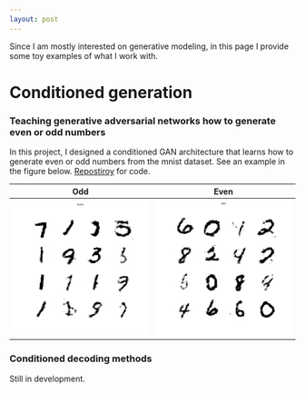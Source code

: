 ```yaml
---
layout: post
---
```


Since I am mostly interested on generative modeling, in this page I provide some toy examples of what I work with. 

# Conditioned generation 

### Teaching generative adversarial networks how to generate even or odd numbers

In this project, I designed a conditioned GAN architecture that learns how to generate even or odd numbers from the mnist dataset. See an example in the figure below. [Repostiroy](https://github.com/raseidi/gans) for code.

<!-- ![Encoding Survey](/assets/img/posts/generative/even.png) -->
Odd                       |  Even
:-------------------------:|:-------------------------:
![](/assets/img/posts/generative/even.png)  |  ![](/assets/img/posts/generative/odd.png)
### Conditioned decoding methods

Still in development. 